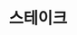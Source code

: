 ---
id: 29
title: 스테이크
caption: CPA 캠페인 수익쉐어 플랫폼
url: https://stake-in.com/
category: Stock
role: My part - 100%
device: PC, Mobile
size: medium
---
